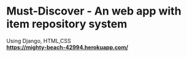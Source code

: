 # Must-Discover - An web app with item repository system
Using Django, HTML,CSS<br>
<b>https://mighty-beach-42994.herokuapp.com/
